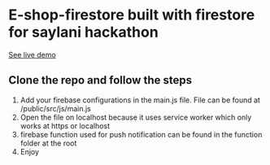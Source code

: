 # E-shop-firestore built with firestore for saylani hackathon

[See live demo](https://izaan-hackathon.firebaseapp.com/)

## Clone the repo and follow the steps

1. Add your firebase configurations in the main.js file. File can be found at /public/src/js/main.js
2. Open the file on localhost because it uses service worker which only works at https or localhost
3. firebase function used for push notification can be found in the function folder at the root
4. Enjoy
